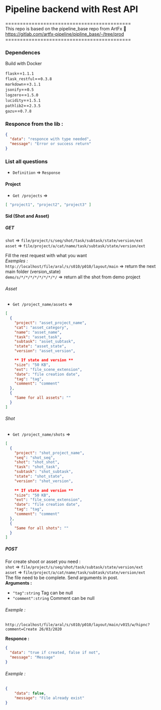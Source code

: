 # Pipeline backend with Rest API

===========================================<br/>
This repo is based on the pipeline_base repo from ArtFx :school:<br/>
https://gitlab.com/artfx-pipeline/pipline_base/-/tree/prod<br/>
===========================================<br/>
### Dependences
Build with Docker<br/>

`flask`==`1.1.1`<br/>
`flask_restful`==`0.3.8`<br/>
`markdown`==`3.1.1`<br/>
`jsonify`==`0.5`<br/>
`logzero`==`1.5.0`<br/>
`lucidity`==`1.5.1`<br/>
`pathlib2`==`2.3.5`<br/>
`gazu`==`0.7.8`<br/>

### Responce from the lib :
```json
{
  "data": "responce with type needed",
  "message": "Error or success return"
}
```
### List all questions
* `Definition` => `Response`

#### Project
* `Get /projects` => 
```json
[ "project1", "project2", "project3" ]
```

#### Sid (Shot and Asset)

##### GET
`shot` => `file/project/s/seq/shot/task/subtask/state/version/ext`<br/>
`asset` => `file/project/a/cat/name/task/subtask/state/version/ext`

Fill the rest request with what you want<br/>
*Exemples :* <br/>
`http://localhost/file/aral/s/s010/p010/layout/main` => return the next main folder (version_state)<br/>
`demo/s/*/*/*/*/*/*/*/*/` => return all the shot from demo project
###### Asset
* `Get /project_name/assets` =>
```json
[ 
  {
    "project": "asset_project_name",
    "cat": "asset_category",
    "name": "asset_name",
    "task": "asset_task",
    "subtask": "asset_subtask",
    "state": "asset_state",
    "version": "asset_version",

    ** If state and version **
    "size": "50 KB",
    "ext": "file_scene_extension",
    "date": "file creation date",
    "tag": "tag",
    "comment": "comment"
  },
  {
    "Same for all assets": ""
  }
]
```
###### Shot
* `Get /project_name/shots` =>
```json
[ 
  {
    "project": "shot_project_name",
    "seq": "shot_seq",
    "shot": "shot_shot",
    "task": "shot_task",
    "subtask": "shot_subtask",
    "state": "shot_state",
    "version": "shot_version",
      
    ** If state and version **
    "size": "50 KB",
    "ext": "file_scene_extension",
    "date": "file creation date",
    "tag": "tag",
    "comment": "comment"
  },
  {
    "Same for all shots": ""
  }
]
```


##### POST

For create shoot or asset you need :<br/>
`shot` => `file/project/s/seq/shot/task/subtask/state/version/ext`<br/>
`asset` => `file/project/a/cat/name/task/subtask/state/version/ext`<br/>
The file need to be complete. Send arguments in post.<br/>
**Arguments :** <br/>
- `"tag":string` Tag can be null
- `"comment":string` Comment can be null
###### Exemple :
`http://localhost/file/aral/s/s010/p010/layout/main/v015/w/hipnc?comment=Create 26/03/2020`

**Responce :**<br/>
```json
{
  "data": "true if created, false if not",
  "message": "Message"
}
``` 
###### Exemple :
```json
{
    "data": false,
    "message": "File already exist"
}
```